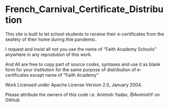 # French_Carnival_Certificate_Distribution

This site is built to let school students to receive their e-certificates from the seafety of their home during thie pandemic.

I request and insist all not you use the name of "Faith Academy Schools" anywhere in any reprodution of this work.

And All are free to copy part of source codes, syntaxes and use it as blank form for your institution for the same purpose of distribution of e-certificates except name of "Faith Academy"

Work Licensed under Apache License Version 2.0, January 2004.

Please attribute the owners of this code i.e. Animish Yadav, @AnimishY on GitHub
